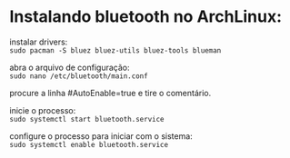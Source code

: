 # Instalando bluetooth no ArchLinux:  
instalar drivers:  
`sudo pacman -S bluez bluez-utils bluez-tools blueman `  

abra o arquivo de configuração:  
`sudo nano /etc/bluetooth/main.conf`  

procure a linha #AutoEnable=true e tire o comentário.  

inicie o processo:  
`sudo systemctl start bluetooth.service`

configure o processo para iniciar com o sistema:  
`sudo systemctl enable bluetooth.service `